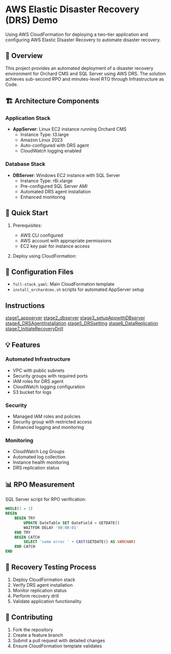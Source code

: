 # AWS Elastic Disaster Recovery (DRS) Demo
Using AWS CloudFormation for deploying a two-tier application and configuring AWS Elastic Disaster Recovery to automate disaster recovery.

## 🎯 Overview
This project provides an automated deployment of a disaster recovery environment for Orchard CMS and SQL Server using AWS DRS. The solution achieves sub-second RPO and minutes-level RTO through Infrastructure as Code.

## 🏗️ Architecture Components

### Application Stack
- **AppServer**: Linux EC2 instance running Orchard CMS
  - Instance Type: t3.large
  - Amazon Linux 2023
  - Auto-configured with DRS agent
  - CloudWatch logging enabled

### Database Stack
- **DBServer**: Windows EC2 instance with SQL Server
  - Instance Type: r6i.xlarge
  - Pre-configured SQL Server AMI
  - Automated DRS agent installation
  - Enhanced monitoring

## 🚀 Quick Start

1. Prerequisites:
   - AWS CLI configured
   - AWS account with appropriate permissions
   - EC2 key pair for instance access

2. Deploy using CloudFormation:

## 📝 Configuration Files
- `full-stack.yaml`: Main CloudFormation template
- `install_orchardcms.sh` scripts for automated AppServer setup

## Instructions

[stage1_appserver](https://github.com/prabhugr/aws-elasticdisasterrecovery-demo/blob/main/Lab_instructions/stage1_appserver.md)
[stage2_dbserver](https://github.com/prabhugr/aws-elasticdisasterrecovery-demo/blob/main/Lab_instructions/stage2_dbserver.md)
[stage3_setupAppwithDBserver](https://github.com/prabhugr/aws-elasticdisasterrecovery-demo/blob/main/Lab_instructions/stage3_setupAppwithDBserver.md)
[stage4_DRSAgentInstallation](https://github.com/prabhugr/aws-elasticdisasterrecovery-demo/blob/main/Lab_instructions/stage4_DRSAgentInstallation.md)
[stage5_DRSsetting](https://github.com/prabhugr/aws-elasticdisasterrecovery-demo/blob/main/Lab_instructions/stage5_DRSsetting.md)
[stage6_DataReplication](https://github.com/prabhugr/aws-elasticdisasterrecovery-demo/blob/main/Lab_instructions/stage6_DataReplication.md)
[stage7_InitiateRecoveryDrill](https://github.com/prabhugr/aws-elasticdisasterrecovery-demo/blob/main/Lab_instructions/stage7_InitiateRecoveryDrill.md)


## 💡 Features

### Automated Infrastructure
- VPC with public subnets
- Security groups with required ports
- IAM roles for DRS agent
- CloudWatch logging configuration
- S3 bucket for logs

### Security
- Managed IAM roles and policies
- Security group with restricted access
- Enhanced logging and monitoring

### Monitoring
- CloudWatch Log Groups
- Automated log collection
- Instance health monitoring
- DRS replication status

## 📊 RPO Measurement
SQL Server script for RPO verification:
```sql
WHILE(1 = 1)
BEGIN
    BEGIN TRY
        UPDATE DateTable SET DateField = GETDATE()
        WAITFOR DELAY '00:00:01'
    END TRY
    BEGIN CATCH
        SELECT 'some error ' + CAST(GETDATE() AS VARCHAR)
    END CATCH
END
```

## 🔄 Recovery Testing Process
1. Deploy CloudFormation stack
2. Verify DRS agent installation
3. Monitor replication status
4. Perform recovery drill
5. Validate application functionality

## 🤝 Contributing
1. Fork the repository
2. Create a feature branch
3. Submit a pull request with detailed changes
4. Ensure CloudFormation template validates

